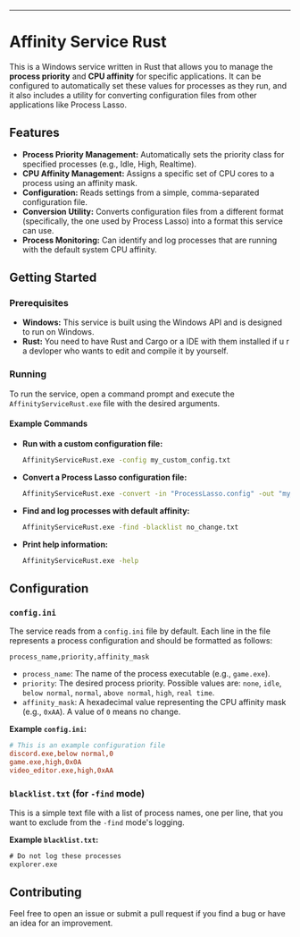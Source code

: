 -----

# Affinity Service Rust

This is a Windows service written in Rust that allows you to manage the **process priority** and **CPU affinity** for specific applications. It can be configured to automatically set these values for processes as they run, and it also includes a utility for converting configuration files from other applications like Process Lasso.

## Features

  * **Process Priority Management:** Automatically sets the priority class for specified processes (e.g., Idle, High, Realtime).
  * **CPU Affinity Management:** Assigns a specific set of CPU cores to a process using an affinity mask.
  * **Configuration:** Reads settings from a simple, comma-separated configuration file.
  * **Conversion Utility:** Converts configuration files from a different format (specifically, the one used by Process Lasso) into a format this service can use.
  * **Process Monitoring:** Can identify and log processes that are running with the default system CPU affinity.

## Getting Started

### Prerequisites

  * **Windows:** This service is built using the Windows API and is designed to run on Windows.
  * **Rust:** You need to have Rust and Cargo or a IDE with them installed if u r a devloper who wants to edit and compile it by yourself.

### Running

To run the service, open a command prompt and execute the `AffinityServiceRust.exe` file with the desired arguments.

#### Example Commands

  * **Run with a custom configuration file:**
    ```bash
    AffinityServiceRust.exe -config my_custom_config.txt
    ```
  * **Convert a Process Lasso configuration file:**
    ```bash
    AffinityServiceRust.exe -convert -in "ProcessLasso.config" -out "my_new_config.ini"
    ```
  * **Find and log processes with default affinity:**
    ```bash
    AffinityServiceRust.exe -find -blacklist no_change.txt
    ```
  * **Print help information:**
    ```bash
    AffinityServiceRust.exe -help
    ```

## Configuration

### `config.ini`

The service reads from a `config.ini` file by default. Each line in the file represents a process configuration and should be formatted as follows:

```
process_name,priority,affinity_mask
```

  * `process_name`: The name of the process executable (e.g., `game.exe`).
  * `priority`: The desired process priority. Possible values are: `none`, `idle`, `below normal`, `normal`, `above normal`, `high`, `real time`.
  * `affinity_mask`: A hexadecimal value representing the CPU affinity mask (e.g., `0xAA`). A value of `0` means no change.

**Example `config.ini`:**

```ini
# This is an example configuration file
discord.exe,below normal,0
game.exe,high,0x0A
video_editor.exe,high,0xAA
```

### `blacklist.txt` (for `-find` mode)

This is a simple text file with a list of process names, one per line, that you want to exclude from the `-find` mode's logging.

**Example `blacklist.txt`:**

```txt
# Do not log these processes
explorer.exe
```

## Contributing

Feel free to open an issue or submit a pull request if you find a bug or have an idea for an improvement.
